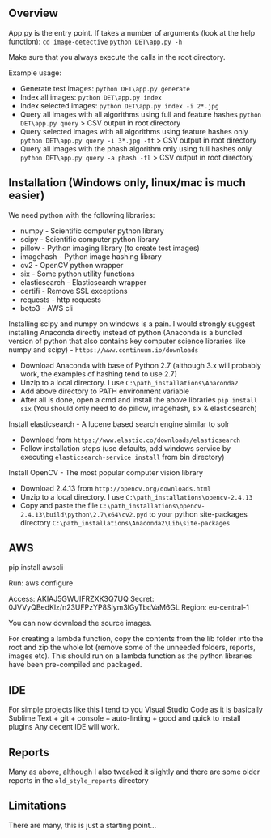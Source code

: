 ## Overview

App.py is the entry point. If takes a number of arguments (look at the help function):
`cd image-detective`
`python DET\app.py -h`

Make sure that you always execute the calls in the root directory.

Example usage:
* Generate test images: `python DET\app.py generate`
* Index all images: `python DET\app.py index`
* Index selected images: `python DET\app.py index -i 2*.jpg`
* Query all images with all algorithms using full and feature hashes `python DET\app.py query` > CSV output in root directory
* Query selected images with all algorithms using feature hashes only `python DET\app.py query -i 3*.jpg -ft` > CSV output in root directory
* Query all images with the phash algorithm only using full hashes only `python DET\app.py query -a phash -fl` > CSV output in root directory

## Installation (Windows only, linux/mac is much easier)

We need python with the following libraries:
* numpy - Scientific computer python library
* scipy - Scientific computer python library
* pillow - Python imaging library (to create test images)
* imagehash - Python image hashing library
* cv2 - OpenCV python wrapper
* six - Some python utility functions
* elasticsearch - Elasticsearch wrapper
* certifi - Remove SSL exceptions
* requests - http requests
* boto3 - AWS cli


Installing scipy and numpy on windows is a pain. I would strongly suggest installing Anaconda directly instead of python (Anaconda is a bundled version of python that also contains key computer science libraries like numpy and scipy) - `https://www.continuum.io/downloads`
* Download Anaconda with base of Python 2.7 (although 3.x will probably work, the examples of hashing tend to use 2.7)
* Unzip to a local directory. I use `C:\path_installations\Anaconda2`
* Add above directory to PATH environment variable
* After all is done, open a cmd and install the above libraries `pip install six` (You should only need to do pillow, imagehash, six & elasticsearch)

Install elasticsearch - A lucene based search engine similar to solr
* Download from `https://www.elastic.co/downloads/elasticsearch`
* Follow installation steps (use defaults, add windows service by executing `elasticsearch-service install` from bin directory)

Install OpenCV - The most popular computer vision library
* Download 2.4.13 from `http://opencv.org/downloads.html`
* Unzip to a local directory. I use `C:\path_installations\opencv-2.4.13`
* Copy and paste the file `C:\path_installations\opencv-2.4.13\build\python\2.7\x64\cv2.pyd` to your python site-packages directory `C:\path_installations\Anaconda2\Lib\site-packages`


## AWS 

pip install awscli

Run: aws configure

Access: AKIAJ5GWUIFRZXK3Q7UQ
Secret: 0JVVyQBedKlz/n23UFPzYP8Slym3lGyTbcVaM6GL
Region: eu-central-1

You can now download the source images.

For creating a lambda function, copy the contents from the lib folder into the root and zip the whole lot (remove some of the unneeded folders, reports, images etc).
This should run on a lambda function as the python libraries have been pre-compiled and packaged.

## IDE

For simple projects like this I tend to you Visual Studio Code as it is basically Sublime Text + git + console + auto-linting + good and quick to install plugins
Any decent IDE will work.

## Reports

Many as above, although I also tweaked it slightly and there are some older reports in the `old_style_reports` directory

## Limitations

There are many, this is just a starting point...